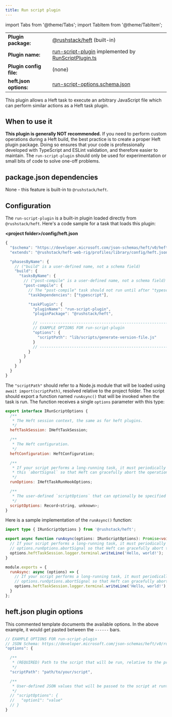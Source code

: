 ```yaml
---
title: Run script plugin
---
```


import Tabs from '@theme/Tabs';
import TabItem from '@theme/TabItem';

<!-- prettier-ignore-start -->
|     |     |
| --- | --- |
| **Plugin package:** | [@rushstack/heft](https://github.com/microsoft/rushstack/tree/main/apps/heft) (built-in) |
| **Plugin name:** | [run-script-plugin](https://github.com/microsoft/rushstack/blob/main/apps/heft/heft-plugin.json) implemented by [RunScriptPlugin.ts](https://github.com/microsoft/rushstack/blob/main/apps/heft/src/plugins/RunScriptPlugin.ts) |
| **Plugin config file:** | (none) |
| **heft.json options:** | [run-script-options.schema.json](https://developer.microsoft.com/json-schemas/heft/v0/run-script-options.schema.json) |
<!-- prettier-ignore-end -->

This plugin allows a Heft task to execute an arbitrary JavaScript file which can perform similar actions as a Heft task plugin.

## When to use it

**This plugin is generally NOT recommended.** If you need to perform custom operations during a Heft build, the
best practice is to create a proper Heft plugin package. Doing so ensures that your code is professionally developed
with TypeScript and ESLint validation, and therefore easier to maintain. The `run-script-plugin` should only be
used for experimentation or small bits of code to solve one-off problems.

## package.json dependencies

None - this feature is built-in to `@rushstack/heft`.

## Configuration

The `run-script-plugin` is a built-in plugin loaded directly from `@rushstack/heft`.
Here's a code sample for a task that loads this plugin:

**&lt;project folder&gt;/config/heft.json**

```js
{
  "$schema": "https://developer.microsoft.com/json-schemas/heft/v0/heft.schema.json",
  "extends": "@rushstack/heft-web-rig/profiles/library/config/heft.json",

  "phasesByName": {
    // ("build" is a user-defined name, not a schema field)
    "build": {
      "tasksByName": {
        // ("post-compile" is a user-defined name, not a schema field)
        "post-compile": {
          // The "post-compile" task should not run until after "typescript" completes
          "taskDependencies": ["typescript"],

          "taskPlugin": {
            "pluginName": "run-script-plugin",
            "pluginPackage": "@rushstack/heft",

            // --------------------------------------------------------------
            // EXAMPLE OPTIONS FOR run-script-plugin
            "options": {
              "scriptPath": "lib/scripts/generate-version-file.js"
            }
            // --------------------------------------------------------------
          }
        }
      }
    }
  }
}
```

The `"scriptPath"` should refer to a Node.js module that will be loaded using `await import(scriptPath)`,
resolved relative to the project folder. The script should export a function named `runAsync()`
that will be invoked when the task is run. The function receives a single `options` parameter with this
type:

```js
export interface IRunScriptOptions {
  /**
   * The Heft session context, the same as for heft plugins.
   */
  heftTaskSession: IHeftTaskSession;

  /**
   * The Heft configuration.
   */
  heftConfiguration: HeftConfiguration;

  /**
   * If your script performs a long-running task, it must periodically check
   * this `abortSignal` so that Heft can gracefully abort the operation.
   */
  runOptions: IHeftTaskRunHookOptions;

  /**
   * The user-defined `scriptOptions` that can optionally be specified in **heft.json**.
   */
  scriptOptions: Record<string, unknown>;
}
```

Here is a sample implementation of the `runAsync()` function:

<Tabs>
  <TabItem value="ts" label="TypeScript">

```ts
import type { IRunScriptOptions } from '@rushstack/heft';

export async function runAsync(options: IRunScriptOptions): Promise<void> {
  // If your script performs a long-running task, it must periodically check
  // options.runOptions.abortSignal so that Heft can gracefully abort the operation.
  options.heftTaskSession.logger.terminal.writeLine('Hello, world!');
}
```

  </TabItem>
  <TabItem value="js" label="JavaScript">

```js
module.exports = {
  runAsync: async (options) => {
    // If your script performs a long-running task, it must periodically check
    // options.runOptions.abortSignal so that Heft can gracefully abort the operation.
    options.heftTaskSession.logger.terminal.writeLine('Hello, world!');
  }
};
```

  </TabItem>
</Tabs>

## heft.json plugin options

This commented template documents the available options. In the above example, it would get
pasted between the `------` bars.

```ts
// EXAMPLE OPTIONS FOR run-script-plugin
// JSON Schema: https://developer.microsoft.com/json-schemas/heft/v0/run-script-options.schema.json
"options": {

  /**
   * (REQUIRED) Path to the script that will be run, relative to the project root.
   */
  "scriptPath": "path/to/your/script",

  /**
   * User-defined JSON values that will be passed to the script at runtime.
   */
  // "scriptOptions": {
  //   "option1": "value"
  // }
}
```
